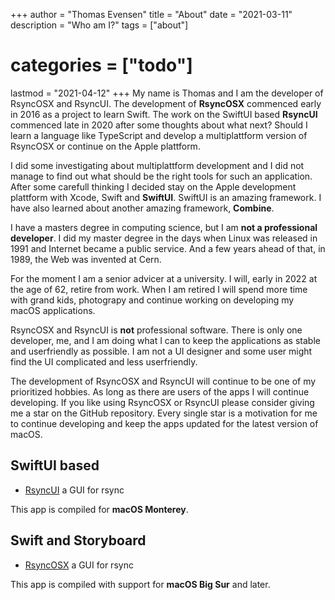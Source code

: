 +++
author = "Thomas Evensen"
title = "About"
date = "2021-03-11"
description = "Who am I?"
tags = ["about"]
# categories = ["todo"]
lastmod = "2021-04-12"
+++
My name is Thomas and I am the developer of RsyncOSX and RsyncUI. The development of **RsyncOSX** commenced early in 2016 as a project to learn Swift. The work on the SwiftUI based **RsyncUI** commenced late in 2020 after some thoughts about what next? Should I learn a language like TypeScript and develop a multiplattform version of RsyncOSX or continue on the Apple plattform.

I did some investigating about multiplattform development and I did not manage to find out what should be the right tools for such an application. After some carefull thinking I decided stay on the Apple development plattform with Xcode, Swift and **SwiftUI**. SwiftUI is an amazing framework. I have also learned about another amazing framework, **Combine**.

I have a masters degree in computing science, but I am **not a professional developer**. I did my master degree in the days when Linux was released in 1991 and Internet became a public service. And a few years ahead of that, in 1989, the Web was invented at Cern.   

For the moment I am a senior advicer at a university. I will, early in 2022 at the age of 62, retire from work. When I am retired I will spend more time with grand kids, photograpy and continue working on developing my macOS applications.

RsyncOSX and RsyncUI is **not** professional software. There is only one developer, me, and I am doing what I can to keep the applications as stable and userfriendly as possible. I am not a UI designer and some user might find the UI complicated and less userfriendly.

The development of RsyncOSX and RsyncUI will continue to be one of my prioritized hobbies. As long as there are users of the apps I will continue developing.  If you like using RsyncOSX or RsyncUI please consider giving me a star on the GitHub repository. Every single star is a motivation for me to continue developing and keep the apps updated for the latest version of macOS.

## SwiftUI based

- [RsyncUI](https://github.com/rsyncOSX/RsyncUI) a GUI for rsync

This app is compiled for **macOS Monterey**.

## Swift and Storyboard

- [RsyncOSX](https://github.com/rsyncOSX/RsyncOSX) a GUI for rsync

This app is compiled with support for **macOS Big Sur** and later.
